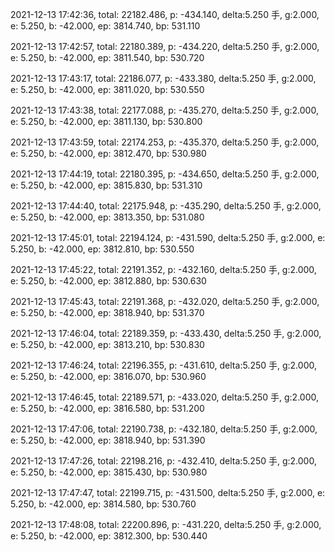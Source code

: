 2021-12-13 17:42:36, total: 22182.486, p: -434.140, delta:5.250 手, g:2.000, e: 5.250, b: -42.000, ep: 3814.740, bp: 531.110

2021-12-13 17:42:57, total: 22180.389, p: -434.220, delta:5.250 手, g:2.000, e: 5.250, b: -42.000, ep: 3811.540, bp: 530.720

2021-12-13 17:43:17, total: 22186.077, p: -433.380, delta:5.250 手, g:2.000, e: 5.250, b: -42.000, ep: 3811.020, bp: 530.550

2021-12-13 17:43:38, total: 22177.088, p: -435.270, delta:5.250 手, g:2.000, e: 5.250, b: -42.000, ep: 3811.130, bp: 530.800

2021-12-13 17:43:59, total: 22174.253, p: -435.370, delta:5.250 手, g:2.000, e: 5.250, b: -42.000, ep: 3812.470, bp: 530.980

2021-12-13 17:44:19, total: 22180.395, p: -434.650, delta:5.250 手, g:2.000, e: 5.250, b: -42.000, ep: 3815.830, bp: 531.310

2021-12-13 17:44:40, total: 22175.948, p: -435.290, delta:5.250 手, g:2.000, e: 5.250, b: -42.000, ep: 3813.350, bp: 531.080

2021-12-13 17:45:01, total: 22194.124, p: -431.590, delta:5.250 手, g:2.000, e: 5.250, b: -42.000, ep: 3812.810, bp: 530.550

2021-12-13 17:45:22, total: 22191.352, p: -432.160, delta:5.250 手, g:2.000, e: 5.250, b: -42.000, ep: 3812.880, bp: 530.630

2021-12-13 17:45:43, total: 22191.368, p: -432.020, delta:5.250 手, g:2.000, e: 5.250, b: -42.000, ep: 3818.940, bp: 531.370

2021-12-13 17:46:04, total: 22189.359, p: -433.430, delta:5.250 手, g:2.000, e: 5.250, b: -42.000, ep: 3813.210, bp: 530.830

2021-12-13 17:46:24, total: 22196.355, p: -431.610, delta:5.250 手, g:2.000, e: 5.250, b: -42.000, ep: 3816.070, bp: 530.960

2021-12-13 17:46:45, total: 22189.571, p: -433.020, delta:5.250 手, g:2.000, e: 5.250, b: -42.000, ep: 3816.580, bp: 531.200

2021-12-13 17:47:06, total: 22190.738, p: -432.180, delta:5.250 手, g:2.000, e: 5.250, b: -42.000, ep: 3818.940, bp: 531.390

2021-12-13 17:47:26, total: 22198.216, p: -432.410, delta:5.250 手, g:2.000, e: 5.250, b: -42.000, ep: 3815.430, bp: 530.980

2021-12-13 17:47:47, total: 22199.715, p: -431.500, delta:5.250 手, g:2.000, e: 5.250, b: -42.000, ep: 3814.580, bp: 530.760

2021-12-13 17:48:08, total: 22200.896, p: -431.220, delta:5.250 手, g:2.000, e: 5.250, b: -42.000, ep: 3812.300, bp: 530.440
